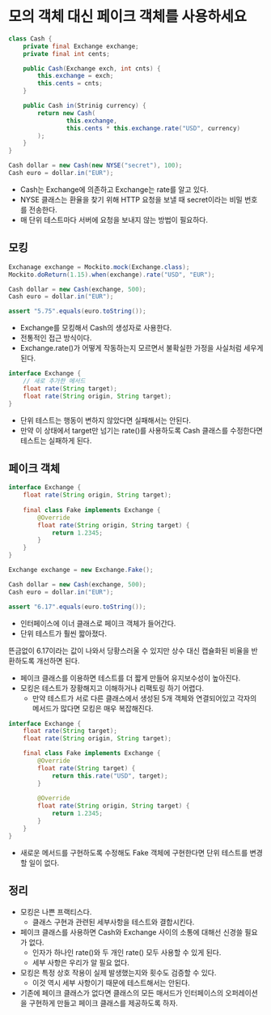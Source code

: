 # 모의 객체 대신 페이크 객체를 사용하세요

```java
class Cash {
    private final Exchange exchange;
    private final int cents;

    public Cash(Exchange exch, int cnts) {
        this.exchange = exch;
        this.cents = cnts;
    }

    public Cash in(Strinig currency) {
        return new Cash(
                this.exchange,
                this.cents * this.exchange.rate("USD", currency)
        );
    }
}
```

```java
Cash dollar = new Cash(new NYSE("secret"), 100);
Cash euro = dollar.in("EUR");
```

- Cash는 Exchange에 의존하고 Exchange는 rate를 알고 있다.
- NYSE 클래스는 환율을 찾기 위해 HTTP 요청을 보낼 때 secret이라는 비밀 번호를 전송한다.
- 매 단위 테스트마다 서버에 요청을 보내지 않는 방법이 필요하다.

## 모킹

```java
Exchanage exchange = Mockito.mock(Exchange.class);
Mockito.doReturn(1.15).when(exchange).rate("USD", "EUR");

Cash dollar = new Cash(exchange, 500);
Cash euro = dollar.in("EUR");

assert "5.75".equals(euro.toString());
```

- Exchange를 모킹해서 Cash의 생성자로 사용한다.
- 전통적인 접근 방식이다.
- Exchange.rate()가 어떻게 작동하는지 모르면서 불확실한 가정을 사실처럼 세우게 된다.

```java
interface Exchange {
    // 새로 추가한 메서드
    float rate(String target);
    float rate(String origin, String target);
}
```

- 단위 테스트는 행동이 변하지 않았다면 실패해서는 안된다.
- 만약 이 상태에서 target만 넘기는 rate()를 사용하도록 Cash 클래스를 수정한다면 테스트는 실패하게 된다.

## 페이크 객체

```java
interface Exchange {
    float rate(String origin, String target);
    
    final class Fake implements Exchange {
        @Override
        float rate(String origin, String target) {
            return 1.2345;
        }
    }
}
```

```java
Exchange exchange = new Exchange.Fake();

Cash dollar = new Cash(exchange, 500);
Cash euro = dollar.in("EUR");

assert "6.17".equals(euro.toString());
```

- 인터페이스에 이너 클래스로 페이크 객체가 들어간다.
- 단위 테스트가 훨씬 짧아졌다.

뜬금없이 6.17이라는 값이 나와서 당황스러울 수 있지만  상수 대신 캡슐화된 비율을 반환하도록 개선하면 된다.

- 페이크 클래스를 이용하면 테스트를 더 짧게 만들어 유지보수성이 높아진다.
- 모킹은 테스트가 장황해지고 이해하거나 리팩토링 하기 어렵다.
  - 만약 테스트가 서로 다른 클래스에서 생성된 5개 객체와 연결되어있고 각자의 메서드가 많다면 모킹은 매우 복잡해진다.

```java
interface Exchange {
    float rate(String target);
    float rate(String origin, String target);

    final class Fake implements Exchange {
        @Override
        float rate(String target) {
            return this.rate("USD", target);
        }
        
        @Override
        float rate(String origin, String target) {
            return 1.2345;
        }
    }
}
```

- 새로운 메서드를 구현하도록 수정해도 Fake 객체에 구현한다면 단위 테스트를 변경할 일이 없다.

## 정리

- 모킹은 나쁜 프랙티스다.
  - 클래스 구현과 관련된 세부사항을 테스트와 결합시킨다.
- 페이크 클래스를 사용하면 Cash와 Exchange 사이의 소통에 대해선 신경쓸 필요가 없다.
  - 인자가 하나인 rate()와 두 개인 rate() 모두 사용할 수 있게 된다.
  - 세부 사항은 우리가 알 필요 없다.
- 모킹은 특정 상호 작용이 실제 발생했는지와 횟수도 검증할 수 있다.
  - 이것 역시 세부 사항이기 때문에 테스트해서는 안된다.
- 기존에 페이크 클래스가 없다면 클래스의 모든 매서드가 인터페이스의 오퍼레이션을 구현하게 만들고 페이크 클래스를 제공하도록 하자.